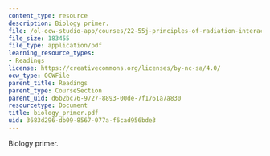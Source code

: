 ```yaml
---
content_type: resource
description: Biology primer.
file: /ol-ocw-studio-app/courses/22-55j-principles-of-radiation-interactions-fall-2004/3683d296db098567077af6cad956bde3_biology_primer.pdf
file_size: 183455
file_type: application/pdf
learning_resource_types:
- Readings
license: https://creativecommons.org/licenses/by-nc-sa/4.0/
ocw_type: OCWFile
parent_title: Readings
parent_type: CourseSection
parent_uid: d6b2bc76-9727-8893-00de-7f1761a7a830
resourcetype: Document
title: biology_primer.pdf
uid: 3683d296-db09-8567-077a-f6cad956bde3
---
```

Biology primer.